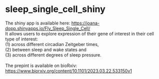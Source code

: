 # sleep_single_cell_shiny

The shiny app is available here: https://joana-dopp.shinyapps.io/Fly_Sleep_Single_Cell/ <br>
It allows users to explore expression of their gene of interest in their cell type of interest:
<br>
(1) across different circadian Zeitgeber times, <br>
(2) between sleep and wake states and <br>
(3) across different degrees of sleep pressure. <br>
<br>
The prepint is available on bioRxiv: https://www.biorxiv.org/content/10.1101/2023.03.22.533150v1
